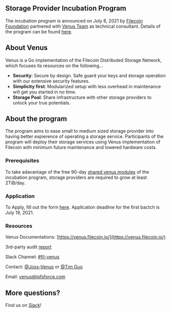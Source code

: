 ## Storage Provider Incubation Program

The incubation program is announced on July 8, 2021 by [Filecoin Foundation](https://fil.org/) partnered with [Venus Team](https://filecoinproject.slack.com/archives/CEHHJNJS3) as technical consultant. Details of the program can be found [here](https://filecoinfoundation.medium.com/introducing-the-filecoin-storage-provider-incubation-center-ea8743e18e).

## About Venus

Venus is a Go implementation of the Filecoin Distributed Storage Network, which focuses its resources  on the following...

- **Security**: Secure by design. Safe guard your keys and storage operation with our extensive security features.
- **Simplicity first**: Modularized setup with less overhead in maintenance will get you started in no time.
- **Storage Pool**: Share infrastructure with other storage providers to unlock your true potentials.

## About the program

The program aims to ease small to medium sized storage provider into having better expierence of operating a storage service. Participants of the program will deploy their storage services using Venus implementation of Filecoin with minimum future maintenance and lowered hardware costs.

### Prerequisites

To take adavantage of the free 90-day [shared venus modules](https://venus.filecoin.io/guide/Using-venus-Shared-Modules.html#introducing-venus-modules) of the incubation program, storage providers are required to grow at least 2TiB/day.

### Application 

To Apply, fill out the form [here](http://venusteam.mikecrm.com/1lmpQtj). Application deadline for the first bactch is July 19, 2021.

### Resources

Venus Documentations: [https://venus.filecoin.io/](https://venus.filecoin.io/)

3rd-party audit [report](https://leastauthority.com/static/publications/LeastAuthority_Filecoin_Foundation_Venus_Final_Audit_Report.pdf)

Slack Channel: [#fil-venus](https://filecoinproject.slack.com/archives/CEHHJNJS3)

Contact: [@Joss-Venus](https://filecoinproject.slack.com/archives/D01SD621WBT) or [@Tim Guo](https://filecoinproject.slack.com/archives/D0209UW29FE)

Email: [venus@ipfsforce.com](mailto:venus@ipfsforce.com)

## More questions?

Find us on [Slack](https://filecoinproject.slack.com/archives/CEHHJNJS3)!
